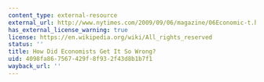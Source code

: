 ```yaml
---
content_type: external-resource
external_url: http://www.nytimes.com/2009/09/06/magazine/06Economic-t.html?pagewanted=all&_r=0
has_external_license_warning: true
license: https://en.wikipedia.org/wiki/All_rights_reserved
status: ''
title: How Did Economists Get It So Wrong?
uid: 4098fa86-7567-429f-8f93-2f43d8b1b7f1
wayback_url: ''
---
```

